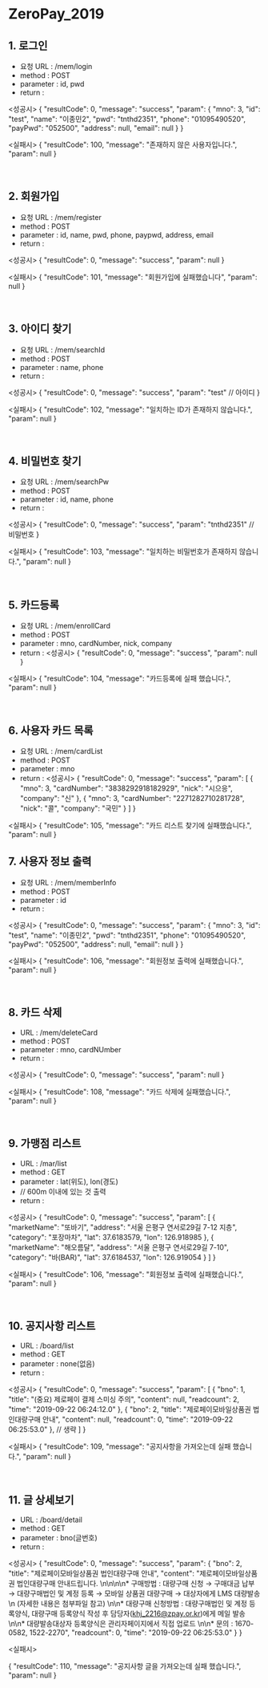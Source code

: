 # ZeroPay_2019

## 1. 로그인
- 요청 URL : /mem/login
- method : POST
- parameter : id, pwd
- return : 

<성공시> 
{
    "resultCode": 0,
    "message": "success",
    "param": {
        "mno": 3,
        "id": "test",
        "name": "이종민2",
        "pwd": "tnthd2351",
        "phone": "01095490520",
        "payPwd": "052500",
        "address": null,
        "email": null
    }
}

<실패시>
{
    "resultCode": 100,
    "message": "존재하지 않은 사용자입니다.",
    "param": null
}

<br />

## 2. 회원가입
- 요청 URL : /mem/register
- method : POST
- parameter : id, name, pwd, phone, paypwd, address, email
- return :

<성공시>
{
    "resultCode": 0,
    "message": "success",
    "param": null
}

<실패시>
{
    "resultCode": 101,
    "message": "회원가입에 실패했습니다",
    "param": null
}

<br />

## 3. 아이디 찾기
- 요청 URL : /mem/searchId
- method : POST
- parameter : name, phone
- return :

<성공시>
{
    "resultCode": 0,
    "message": "success",
    "param": "test" // 아이디
}

<실패시>
{
    "resultCode": 102,
    "message": "일치하는 ID가 존재하지 않습니다.",
    "param": null
}

<br />

## 4. 비밀번호 찾기
- 요청 URL : /mem/searchPw
- method : POST
- parameter : id, name, phone
- return :

<성공시>
{
    "resultCode": 0,
    "message": "success",
    "param": "tnthd2351" // 비밀번호
}

<실패시>
{
    "resultCode": 103,
    "message": "일치하는 비밀번호가 존재하지 않습니다.",
    "param": null
}

<br />

## 5. 카드등록
- 요청 URL : /mem/enrollCard
- method : POST
- parameter : mno, cardNumber, nick, company
- return :
<성공시>
{
    "resultCode": 0,
    "message": "success",
    "param": null
}

<실패시>
{
    "resultCode": 104,
    "message": "카드등록에 실패 했습니다.",
    "param": null
}

<br />

## 6. 사용자 카드 목록
- 요청 URL : /mem/cardList
- method : POST
- parameter : mno
- return :
<성공시>
{
    "resultCode": 0,
    "message": "success",
    "param": [
        {
            "mno": 3,
            "cardNumber": "3838292918182929",
            "nick": "시으응",
            "company": "신"
        },
        {
            "mno": 3,
            "cardNumber": "2271282710281728",
            "nick": "콜",
            "company": "국민"
        }
    ]
}

<실패시>
{
    "resultCode": 105,
    "message": "카드 리스트 찾기에 실패했습니다.",
    "param": null
}
<br />

## 7. 사용자 정보 출력
- 요청 URL : /mem/memberInfo
- method : POST
- parameter : id
- return :

<성공시>
{
    "resultCode": 0,
    "message": "success",
    "param": {
        "mno": 3,
        "id": "test",
        "name": "이종민2",
        "pwd": "tnthd2351",
        "phone": "01095490520",
        "payPwd": "052500",
        "address": null,
        "email": null
    }
}

<실패시>
{
    "resultCode": 106,
    "message": "회원정보 출력에 실패했습니다.",
    "param": null
}

<br />

## 8. 카드 삭제
- URL : /mem/deleteCard
- method : POST
- parameter : mno, cardNUmber
- return :

<성공시>
{
    "resultCode": 0,
    "message": "success",
    "param": null
}

<실패시>
{
    "resultCode": 108,
    "message": "카드 삭제에 실패했습니다.",
    "param": null
}

<br />

## 9. 가맹점 리스트
- URL : /mar/list
- method : GET
- parameter : lat(위도), lon(경도)
- // 600m 이내에 있는 것 출력
- return :

<성공시>
{
    "resultCode": 0,
    "message": "success",
    "param": [
        {
            "marketName": "또바기",
            "address": "서울 은평구 연서로29길 7-12 지층",
            "category": "포장마차",
            "lat": 37.6183579,
            "lon": 126.918985
        },
        {
            "marketName": "해오름달",
            "address": "서울 은평구 연서로29길 7-10",
            "category": "바(BAR)",
            "lat": 37.6184537,
            "lon": 126.919054
        }
    ]
}

<실패시>
{
    "resultCode": 106,
    "message": "회원정보 출력에 실패했습니다.",
    "param": null
}

<br />

## 10. 공지사항 리스트
- URL : /board/list
- method : GET
- parameter : none(없음)
- return :

<성공시>
{
    "resultCode": 0,
    "message": "success",
    "param": [
        {
            "bno": 1,
            "title": "(중요) 제로페이 결제 스미싱 주의",
            "content": null,
            "readcount": 2,
            "time": "2019-09-22 06:24:12.0"
        },
        {
            "bno": 2,
            "title": "제로페이모바일상품권 법인대량구매 안내",
            "content": null,
            "readcount": 0,
            "time": "2019-09-22 06:25:53.0"
        },
        // 생략
        ]
}

<실패시>
{
    "resultCode": 109,
    "message": "공지사항을 가져오는데 실패 했습니다.",
    "param": null
}

<br />

## 11. 글 상세보기
- URL : /board/detail
- method : GET
- parameter : bno(글번호)
- return : 

<성공시>
{
    "resultCode": 0,
    "message": "success",
    "param": {
        "bno": 2,
        "title": "제로페이모바일상품권 법인대량구매 안내",
        "content": "제로페이모바일상품권 법인대량구매 안내드립니다. \n\n\n\n* 구매방법 : 대량구매 신청 → 구매대금 납부 → 대량구매법인 및 계정 등록 → 모바일 상품권 대량구매 → 대상자에게 LMS 대량발송 \n                   (자세한 내용은 첨부파일 참고) \n\n* 대량구매 신청방법 : 대량구매법인 및 계정 등록양식, 대량구매 등록양식 작성 후 담당자(khj_2216@zpay.or.kr)에게 메일 발송 \n\n* 대량발송대상자 등록양식은 관리자페이지에서 직접 업로드 \n\n* 문의 : 1670-0582, 1522-2270",
        "readcount": 0,
        "time": "2019-09-22 06:25:53.0"
    }
}


<실패시>

{
    "resultCode": 110,
    "message": "공지사항 글을 가져오는데 실패 했습니다.",
    "param": null
}
